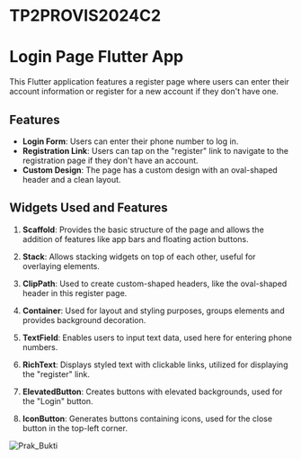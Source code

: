 # TP2PROVIS2024C2

# Login Page Flutter App

This Flutter application features a register page where users can enter their account information or register for a new account if they don't have one.

## Features

- **Login Form**: Users can enter their phone number to log in.
- **Registration Link**: Users can tap on the "register" link to navigate to the registration page if they don't have an account.
- **Custom Design**: The page has a custom design with an oval-shaped header and a clean layout.

## Widgets Used and Features

1. **Scaffold**: Provides the basic structure of the page and allows the addition of features like app bars and floating action buttons.

2. **Stack**: Allows stacking widgets on top of each other, useful for overlaying elements.

3. **ClipPath**: Used to create custom-shaped headers, like the oval-shaped header in this register page.

4. **Container**: Used for layout and styling purposes, groups elements and provides background decoration.

5. **TextField**: Enables users to input text data, used here for entering phone numbers.

6. **RichText**: Displays styled text with clickable links, utilized for displaying the "register" link.

7. **ElevatedButton**: Creates buttons with elevated backgrounds, used for the "Login" button.

8. **IconButton**: Generates buttons containing icons, used for the close button in the top-left corner.

![Prak_Bukti](https://github.com/FikryIdhamD/TP2PROVIS2024C2/assets/147605722/ad6485b7-800e-4d79-bce2-46f3c91b7c9d)
